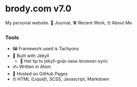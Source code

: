 # brody.com v7.0
My personal website. 📝 Journal, 🛠 Recent Work, 🤓 About Me

### Tools
- 🖼 Framework used is Tachyons
- 🔨 Built with Jekyll
  - 🎩 Hat tip to jekyll-gulp-sass-browser-sync
- ✍️ Written in Atom
- 📄 Hosted on GitHub Pages
- 🤓 HTML (Liquid), SCSS, Javascript, Markdown

